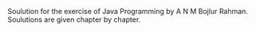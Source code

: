 Soulution for the exercise of Java Programming by A N M Bojlur Rahman. Soulutions are given chapter by chapter.